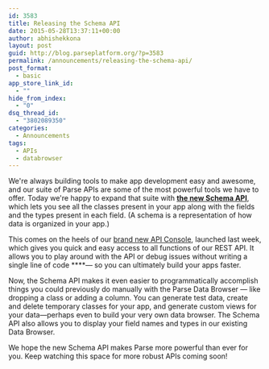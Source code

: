 ```yaml
---
id: 3583
title: Releasing the Schema API
date: 2015-05-28T13:37:11+00:00
author: abhishekkona
layout: post
guid: http://blog.parseplatform.org/?p=3583
permalink: /announcements/releasing-the-schema-api/
post_format:
  - basic
app_store_link_id:
  - ""
hide_from_index:
  - "0"
dsq_thread_id:
  - "3802089350"
categories:
  - Announcements
tags:
  - APIs
  - databrowser
---
```

We're always building tools to make app development easy and awesome, and our suite of Parse APIs are some of the most powerful tools we have to offer. Today we're happy to expand that suite with **<a href="https://parse.com/docs/rest/guide#schemas" target="_blank">the new Schema API</a>**, which lets you see all the classes present in your app along with the fields and the types present in each field. (A schema is a representation of how data is organized in your app.)

This comes on the heels of our [brand new API Console](http://blog.parseplatform.org/announcements/introducing-the-parse-api-console/), launched last week, which gives you quick and easy access to all functions of our REST API. It allows you to play around with the API or debug issues without writing a single line of code ****— so you can ultimately build your apps faster.

Now, the Schema API makes it even easier to programmatically accomplish things you could previously do manually with the Parse Data Browser — like dropping a class or adding a column. You can generate test data, create and delete temporary classes for your app, and generate custom views for your data—perhaps even to build your very own data browser. The Schema API also allows you to display your field names and types in our existing Data Browser.

We hope the new Schema API makes Parse more powerful than ever for you. Keep watching this space for more robust APIs coming soon!